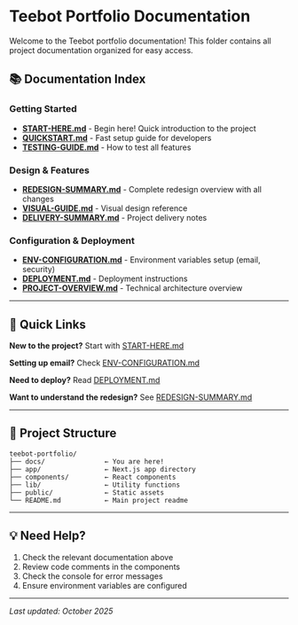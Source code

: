 # Teebot Portfolio Documentation

Welcome to the Teebot portfolio documentation! This folder contains all project documentation organized for easy access.

## 📚 Documentation Index

### **Getting Started**
- **[START-HERE.md](./START-HERE.md)** - Begin here! Quick introduction to the project
- **[QUICKSTART.md](./QUICKSTART.md)** - Fast setup guide for developers
- **[TESTING-GUIDE.md](./TESTING-GUIDE.md)** - How to test all features

### **Design & Features**
- **[REDESIGN-SUMMARY.md](./REDESIGN-SUMMARY.md)** - Complete redesign overview with all changes
- **[VISUAL-GUIDE.md](./VISUAL-GUIDE.md)** - Visual design reference
- **[DELIVERY-SUMMARY.md](./DELIVERY-SUMMARY.md)** - Project delivery notes

### **Configuration & Deployment**
- **[ENV-CONFIGURATION.md](./ENV-CONFIGURATION.md)** - Environment variables setup (email, security)
- **[DEPLOYMENT.md](./DEPLOYMENT.md)** - Deployment instructions
- **[PROJECT-OVERVIEW.md](./PROJECT-OVERVIEW.md)** - Technical architecture overview

---

## 🚀 Quick Links

**New to the project?** Start with [START-HERE.md](./START-HERE.md)

**Setting up email?** Check [ENV-CONFIGURATION.md](./ENV-CONFIGURATION.md)

**Need to deploy?** Read [DEPLOYMENT.md](./DEPLOYMENT.md)

**Want to understand the redesign?** See [REDESIGN-SUMMARY.md](./REDESIGN-SUMMARY.md)

---

## 📁 Project Structure

```
teebot-portfolio/
├── docs/               ← You are here!
├── app/                ← Next.js app directory
├── components/         ← React components
├── lib/                ← Utility functions
├── public/             ← Static assets
└── README.md           ← Main project readme
```

---

## 💡 Need Help?

1. Check the relevant documentation above
2. Review code comments in the components
3. Check the console for error messages
4. Ensure environment variables are configured

---

*Last updated: October 2025*

